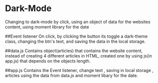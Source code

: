 # Dark-Mode
Changing to dark-mode by click, using an object of data for the websites content, using moment library for the date 

 ##Event listener 
 On click, by clicking the button its toggle a dark-theme class,
changing the btn's text, and saving the data in the local storage.

##data.js
Contains object(articles) that contains the website content, instead of creating 4 different articles in HTML, 
created one by using js(in app.js) that depends on the objects length.

##app.js
Contains the Event listener, change text , saving in local storage , articles using the data from data.js and moment libary for the date.
